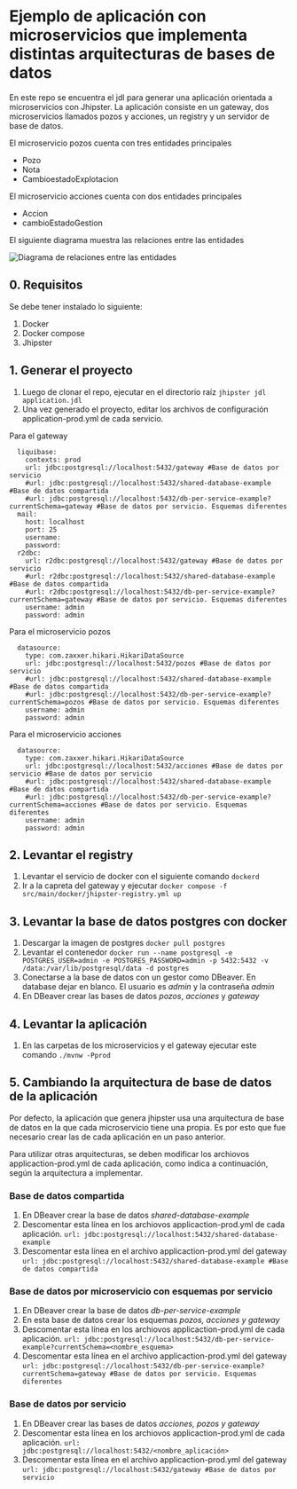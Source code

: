 # Ejemplo de aplicación con microservicios que implementa distintas arquitecturas de bases de datos

En este repo se encuentra el jdl para generar una aplicación orientada a microservicios con Jhipster.
La aplicación consiste en un gateway, dos microservicios llamados pozos y acciones, un registry y un servidor de base de datos.

El microservicio pozos cuenta con tres entidades principales
* Pozo
* Nota
* CambioestadoExplotacion

El microservicio acciones cuenta con dos entidades principales
* Accion
* cambioEstadoGestion

El siguiente diagrama muestra las relaciones entre las entidades


![Diagrama de relaciones entre las entidades](https://raw.githubusercontent.com/mari967/jhipster-microservicio-bd-imp/main/application.png)

## 0. Requisitos
Se debe tener instalado lo siguiente:
1. Docker
2. Docker compose
3. Jhipster

## 1. Generar el proyecto
1. Luego de clonar el repo, ejecutar en el directorio raíz 
`jhipster jdl application.jdl`
2. Una vez generado el proyecto, editar los archivos de configuración application-prod.yml de cada servicio.

Para el gateway
```
  liquibase:
    contexts: prod
    url: jdbc:postgresql://localhost:5432/gateway #Base de datos por servicio
    #url: jdbc:postgresql://localhost:5432/shared-database-example #Base de datos compartida
    #url: jdbc:postgresql://localhost:5432/db-per-service-example?currentSchema=gateway #Base de datos por servicio. Esquemas diferentes
  mail:
    host: localhost
    port: 25
    username:
    password:
  r2dbc:
    url: r2dbc:postgresql://localhost:5432/gateway #Base de datos por servicio
    #url: r2dbc:postgresql://localhost:5432/shared-database-example #Base de datos compartida
    #url: r2dbc:postgresql://localhost:5432/db-per-service-example?currentSchema=gateway #Base de datos por servicio. Esquemas diferentes
    username: admin
    password: admin
```

Para el microservicio pozos
```
  datasource:
    type: com.zaxxer.hikari.HikariDataSource
    url: jdbc:postgresql://localhost:5432/pozos #Base de datos por servicio
    #url: jdbc:postgresql://localhost:5432/shared-database-example #Base de datos compartida
    #url: jdbc:postgresql://localhost:5432/db-per-service-example?currentSchema=pozos #Base de datos por servicio. Esquemas diferentes
    username: admin
    password: admin
```

Para el microservicio acciones
```
  datasource:
    type: com.zaxxer.hikari.HikariDataSource
    url: jdbc:postgresql://localhost:5432/acciones #Base de datos por servicio #Base de datos por servicio
    #url: jdbc:postgresql://localhost:5432/shared-database-example #Base de datos compartida    
    #url: jdbc:postgresql://localhost:5432/db-per-service-example?currentSchema=acciones #Base de datos por servicio. Esquemas diferentes
    username: admin
    password: admin
```

## 2. Levantar el registry
1. Levantar el servicio de docker con el siguiente comando 
`dockerd`
2. Ir a la capreta del gateway y ejecutar
`docker compose -f src/main/docker/jhipster-registry.yml up`


## 3. Levantar la base de datos postgres con docker
1. Descargar la imagen de postgres
`docker pull postgres`
2. Levantar el contenedor
`docker run --name postgresql -e POSTGRES_USER=admin -e POSTGRES_PASSWORD=admin -p 5432:5432 -v /data:/var/lib/postgresql/data -d postgres`
3. Conectarse a la base de datos con un gestor como DBeaver. En database dejar en blanco. El usuario es *admin* y la contraseña *admin*
4. En DBeaver crear las bases de datos *pozos*, *acciones* y *gateway*

## 4. Levantar la aplicación
1. En las carpetas de los microservicios y el gateway ejecutar este comando
`./mvnw -Pprod`
## 5. Cambiando la arquitectura de base de datos de la aplicación
Por defecto, la aplicación que genera jhipster usa una arquitectura de base de datos en la que cada microservicio tiene una propia. Es por esto que fue necesario crear las de cada aplicación en un paso anterior.

Para utilizar otras arquitecturas, se deben modificar los archiovos applicaction-prod.yml de cada aplicación, como indica a continuación, según la arquitectura a implementar. 

### Base de datos compartida
1. En DBeaver crear la base de datos *shared-database-example*
2. Descomentar esta línea en los archiovos applicaction-prod.yml de cada aplicación.
`url: jdbc:postgresql://localhost:5432/shared-database-example`
3. Descomentar esta línea en el archivo applicaction-prod.yml del gateway
`url: jdbc:postgresql://localhost:5432/shared-database-example #Base de datos compartida`

### Base de datos por microservicio con esquemas por servicio
1. En DBeaver crear la base de datos *db-per-service-example*
2. En esta base de datos crear los esquemas *pozos, acciones y gateway*
3. Descomentar esta línea en los archiovos applicaction-prod.yml de cada aplicación.
`url: jdbc:postgresql://localhost:5432/db-per-service-example?currentSchema=<nombre_esquema>`
4. Descomentar esta línea en el archivo applicaction-prod.yml del gateway
`url: jdbc:postgresql://localhost:5432/db-per-service-example?currentSchema=gateway #Base de datos por servicio. Esquemas diferentes`

### Base de datos por servicio
1. En DBeaver crear las bases de datos *acciones, pozos y gateway*
2. Descomentar esta línea en los archiovos applicaction-prod.yml de cada aplicación.
`url: jdbc:postgresql://localhost:5432/<nombre_aplicación>`
3. Descomentar esta línea en el archivo applicaction-prod.yml del gateway
`url: jdbc:postgresql://localhost:5432/gateway #Base de datos por servicio`
